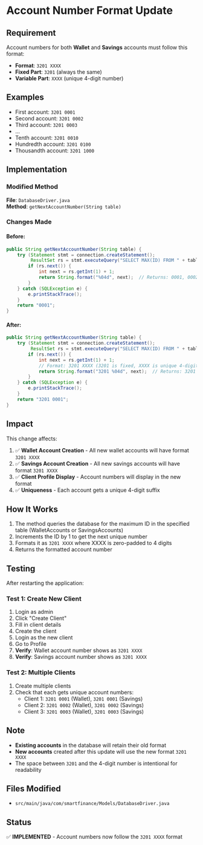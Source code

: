 # Account Number Format Update

## Requirement
Account numbers for both **Wallet** and **Savings** accounts must follow this format:
- **Format**: `3201 XXXX`
- **Fixed Part**: `3201` (always the same)
- **Variable Part**: `XXXX` (unique 4-digit number)

## Examples
- First account: `3201 0001`
- Second account: `3201 0002`
- Third account: `3201 0003`
- ...
- Tenth account: `3201 0010`
- Hundredth account: `3201 0100`
- Thousandth account: `3201 1000`

## Implementation

### Modified Method
**File**: `DatabaseDriver.java`  
**Method**: `getNextAccountNumber(String table)`

### Changes Made

#### Before:
```java
public String getNextAccountNumber(String table) {
    try (Statement stmt = connection.createStatement();
         ResultSet rs = stmt.executeQuery("SELECT MAX(ID) FROM " + table)) {
        if (rs.next()) {
            int next = rs.getInt(1) + 1;
            return String.format("%04d", next);  // Returns: 0001, 0002, etc.
        }
    } catch (SQLException e) {
        e.printStackTrace();
    }
    return "0001";
}
```

#### After:
```java
public String getNextAccountNumber(String table) {
    try (Statement stmt = connection.createStatement();
         ResultSet rs = stmt.executeQuery("SELECT MAX(ID) FROM " + table)) {
        if (rs.next()) {
            int next = rs.getInt(1) + 1;
            // Format: 3201 XXXX (3201 is fixed, XXXX is unique 4-digit number)
            return String.format("3201 %04d", next);  // Returns: 3201 0001, 3201 0002, etc.
        }
    } catch (SQLException e) {
        e.printStackTrace();
    }
    return "3201 0001";
}
```

## Impact
This change affects:
1. ✅ **Wallet Account Creation** - All new wallet accounts will have format `3201 XXXX`
2. ✅ **Savings Account Creation** - All new savings accounts will have format `3201 XXXX`
3. ✅ **Client Profile Display** - Account numbers will display in the new format
4. ✅ **Uniqueness** - Each account gets a unique 4-digit suffix

## How It Works
1. The method queries the database for the maximum ID in the specified table (WalletAccounts or SavingsAccounts)
2. Increments the ID by 1 to get the next unique number
3. Formats it as `3201 XXXX` where XXXX is zero-padded to 4 digits
4. Returns the formatted account number

## Testing
After restarting the application:

### Test 1: Create New Client
1. Login as admin
2. Click "Create Client"
3. Fill in client details
4. Create the client
5. Login as the new client
6. Go to Profile
7. **Verify**: Wallet account number shows as `3201 XXXX`
8. **Verify**: Savings account number shows as `3201 XXXX`

### Test 2: Multiple Clients
1. Create multiple clients
2. Check that each gets unique account numbers:
   - Client 1: `3201 0001` (Wallet), `3201 0001` (Savings)
   - Client 2: `3201 0002` (Wallet), `3201 0002` (Savings)
   - Client 3: `3201 0003` (Wallet), `3201 0003` (Savings)

## Note
- **Existing accounts** in the database will retain their old format
- **New accounts** created after this update will use the new format `3201 XXXX`
- The space between `3201` and the 4-digit number is intentional for readability

## Files Modified
- `src/main/java/com/smartfinance/Models/DatabaseDriver.java`

## Status
✅ **IMPLEMENTED** - Account numbers now follow the `3201 XXXX` format